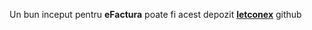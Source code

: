 Un bun inceput pentru **eFactura** poate fi acest depozit [**letconex**](https://github.com/letconex/E-factura) github
